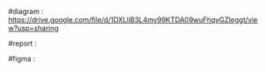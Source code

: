#diagram : https://drive.google.com/file/d/1DXLliB3L4my99KTDA09wuFhqyGZIeggt/view?usp=sharing

#report :

#figma :

